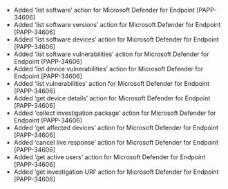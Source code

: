 * Added ‘list software’ action for Microsoft Defender for Endpoint [PAPP-34606]
* Added ‘list software versions’ action for Microsoft Defender for Endpoint [PAPP-34606]
* Added ‘list software devices’ action for Microsoft Defender for Endpoint [PAPP-34606]
* Added ‘list software vulnerabilities’ action for Microsoft Defender for Endpoint [PAPP-34606]
* Added ‘list device vulnerabilities’ action for Microsoft Defender for Endpoint [PAPP-34606]
* Added ‘list vulnerabilities’ action for Microsoft Defender for Endpoint [PAPP-34606]
* Added ‘get device details’ action for Microsoft Defender for Endpoint [PAPP-34606]
* Added ‘collect investigation package’ action for Microsoft Defender for Endpoint [PAPP-34606]
* Added ‘get affected devices’ action for Microsoft Defender for Endpoint [PAPP-34606]
* Added ‘cancel live response’ action for Microsoft Defender for Endpoint [PAPP-34606]
* Added ‘get active users’ action for Microsoft Defender for Endpoint [PAPP-34606]
* Added ‘get investigation URI’ action for Microsoft Defender for Endpoint [PAPP-34606]